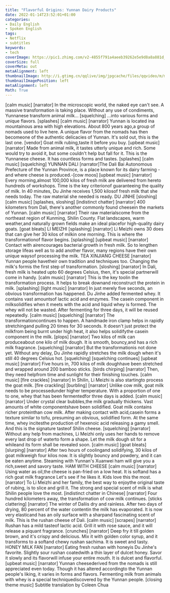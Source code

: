 ```yaml
---
title: "Flavorful Origins: Yunnan Dairy Products"
date: 2022-01-14T23:52:01+01:00
categories:
- Daily English
- Spoken English
tags:
- Netflix
- subtitles
keywords:
- tech
coverImage: https://pic1.zhimg.com/v2-4855f791a4aeeb39262e5e9d8a8a881d_1440w.jpg
coverSize: full
coverMeta: out
metaAlignment: left
thumbnailImage: http://i.gtimg.cn/qqlive/img/jpgcache/files/qqvideo/m/mzc00200cj25snv.jpg
thumbnailImagePosition: left
metaAlignment: left
Math: True
---
```


<!--more-->
[calm music]
[narrator] In the microscopic world, the naked eye can't see.
A massive transformation is taking place.
Without any use of condiments,
Yunnanese transform animal milk...
[squelching]
...into various forms and unique flavors.
[splashes]
[calm music]
[narrator] Yunnan is located ina mountainous area with high elevations.
About 800 years ago,a group of nomads used to live here.
A unique flavor from the nomads
has then becomeone of the authentic delicacies of Yunnan.
It's sold out, this is the last one.
[vendor] Goat milk rubing,taste it before you buy.
[upbeat music]
[narrator] Made from animal milk,
it tastes utterly unique and rich.
Some would try to avoid it,
but some couldn't help but fall for it.
This is the Yunnanese cheese.
It has countless forms and tastes.
[splashes]
[calm music]
[squelching]
YUNNAN DALI
[narrator]The Dali Bai Autonomous Prefecture
of the Yunnan Province,
is a place known for its dairy farming
-and where cheese is produced.-[cow moos]
[upbeat music]
[narrator] Every morning,almost 100,000 kilos of fresh milk
are delivered from hereto hundreds of workshops.
Time is the key criterionof guaranteeing the quality of milk.
In 40 minutes,
Du Jinhe receives 1,500 kilosof fresh milk that she needs today.
The raw material she needed is ready.
DU JINHE
[sloshing]
[calm music]
[splashes, sloshing]
[indistinct chatter]
[narrator] 400 kilometers from Dali,
there's another commonly found cheesein the markets of Yunnan.
[calm music]
[narrator] Their raw materialscome from the northeast region
of Kunming, Shilin County.
Flat landscapes, warm weather,and naturally grown fields
make an ideal placefor high-quality dairy goats.
[goat bleats]
LI MEIZHI
[splashing]
[narrator] Li Meizhi owns 30 does
that can give her 30 kilos of milkin one morning.
This is where the transformationof flavor begins.
[splashing]
[upbeat music]
[narrator] Contact with airencourages bacterial growth in fresh milk.
So to lengthen storage lifeas well as to add another flavor,
many regions have their own unique waysof processing the milk.
TEA
XINJIANG CHEESE
[narrator] Yunnan people havetheir own tradition and techniques too.
Changing the milk's formis the first step of transformation.
[sloshing]
[narrator] In Dali,
fresh milk is heated upto 60 degrees Celsius,
then, it's special partnerwill come in handy.
[calm music]
[narrator] This is the key toolin the transformation process.
It helps to break downand reconstruct the protein in milk.
[splashing]
[light music]
[narrator] In just merely five seconds,
an obvious transformation has happened.
Du Jinhe added fermented whey.
It contains vast amountsof lactic acid and enzymes.
The casein component in milksolidifies when it meets with the acid
and liquid whey is formed.
The whey will not be wasted.
After fermenting for three days,
it will be reused repeatedly.
[calm music]
[squelching]
[narrator] The transformationcontinues to happen.
A handmade iron clamp helps
 in rapidly stretchingand pulling 20 times for 30 seconds.
It doesn't just protect the milkfrom being burnt under high heat,
it also helps solidifythe casein component in the milk.
[plops]
[narrator] Two kilos of milk can produceabout one kilo of milk dough.
It is smooth, bouncy,and has a rich milk fragrance.
[squelching]
[narrator] But the transformationis not done yet.
Without any delay,
Du Jinhe rapidly stretches the milk dough
when it's still 40 degrees Celsius hot.
[squelching]
[squelching continues]
[upbeat music]
[narrator] Five hours in,
700 kilos of milk doughhave been stretched
and wrapped around 200 bamboo sticks.
[birds chirping]
[narrator] Then, they need helpfrom time and sunlight
for their finishing touches.
[calm music]
[fire crackles]
[narrator] In Shilin,
Li Meizhi is also startingto process the goat milk.
[fire crackling]
[burbling]
[narrator] Unlike cow milk,
goat milk needs to be processedunder higher temperature.
With a proportion of one to one,
whey that has been fermentedfor three days is added.
[calm music]
[narrator] Under crystal clear bubbles,the milk gradually thickens.
Vast amounts of white componentshave been solidified.
Goat milk contains richer proteinthan cow milk.
After making contact with acid,casein forms a texture similar to tofu,
presuming an obvious, solidified form.
At the same time, whey incitesthe production of hexenoic acid
releasing a gamy smell.
And this is the signature tasteof Shilin cheese.
[squelching]
[narrator] Without any help from machines,
Li Meizhi only uses her hands
to remove every last drop of waterto form a shape.
Let the milk dough sit for a whileand its form shall be revealed soon.
[calm music]
[goat bleats]
[slurping]
[narrator] After two hours of coolingand solidifying,
30 kilos of goat milkweigh four kilos now.
It is slightly bouncy and powdery,
and it can be eaten anytime.
Steaming with Yunnan's Xuanwei ham
will give you a rich,sweet and savory taste.
HAM WITH CHEESE
[calm music]
[narrator] Using water as oil,the cheese is pan-fried on a low heat.
It is softand has a rich goat milk fragrance
Let's see if he likes it.
Kids love this the most.
[narrator] To Li Meizhi and her family,
the best way to enjoythe original taste of rubing,
is to slice and grill it.
The strong and special scent of milk
is what Shilin people love the most.
[indistinct chatter in Chinese]
[narrator] Four hundred kilometers away,
the transformation of cow milk continues.
[sticks clattering]
[narrator] The winter of Daliis dry and rainless.
After two days of drying,
80 percent of the water contentin the milk has evaporated.
It is now very elasticand has an oily surface
with a sharpand fascinating scent of milk.
This is the rushan cheese of Dali.
[calm music]
[scrapes]
[narrator] Rushan has a mild tasteof lactic acid.
Grill it with rose sauce,
and it will release a piquant fragrance.
[crunches]
[narrator] Deep fry it till golden brown,
and it's crispy and delicious.
Mix it with golden color syrup,
and it transforms to a softand chewy rushan sachima.
It is sweet and tasty.
HONEY MILK FAN
[narrator] Eating fresh rushan with honeyis Du Jinhe's favorite.
Slightly sour rushan coatedwith a thin layer of dulcet honey.
Savor it slowly
and its flavorwill infuse your entire mouth.
It is dulcet and flavorful.
[upbeat music]
[narrator] Yunnan cheesederived from the nomads
is still appreciated even today.
Though it has altered accordingto the Yunnan people's liking,
it varies in forms and flavors.
Fermenting milk from animals with whey
is a special techniquediscovered by the Yunnan people.
[closing theme music]
Subtitle translation by Coleen Chua
